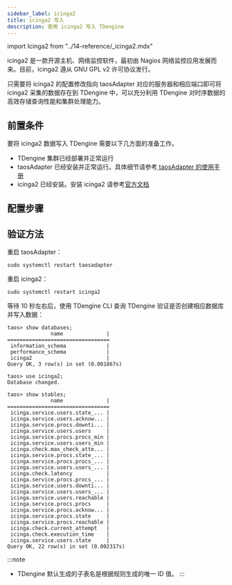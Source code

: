 ```yaml
---
sidebar_label: icinga2
title: icinga2 写入
description: 使用 icinga2 写入 TDengine
---
```


import Icinga2 from "../14-reference/_icinga2.mdx"

icinga2 是一款开源主机、网络监控软件，最初由 Nagios 网络监控应用发展而来。目前，icinga2 遵从 GNU GPL v2 许可协议发行。

只需要将 icinga2 的配置修改指向 taosAdapter 对应的服务器和相应端口即可将 icinga2 采集的数据存在到 TDengine 中，可以充分利用 TDengine 对时序数据的高效存储查询性能和集群处理能力。

## 前置条件

要将 icinga2 数据写入 TDengine 需要以下几方面的准备工作。
- TDengine 集群已经部署并正常运行
- taosAdapter 已经安装并正常运行。具体细节请参考[ taosAdapter 的使用手册](../../reference/taosadapter)
- icinga2 已经安装。安装 icinga2 请参考[官方文档](https://icinga.com/docs/icinga-2/latest/doc/02-installation/)

## 配置步骤
<Icinga2 />

## 验证方法

重启 taosAdapter：
```
sudo systemctl restart taosadapter
```

重启 icinga2：

```
sudo systemctl restart icinga2
```

等待 10 秒左右后，使用 TDengine CLI 查询 TDengine 验证是否创建相应数据库并写入数据：

```
taos> show databases;
              name              |
=================================
 information_schema             |
 performance_schema             |
 icinga2                        |
Query OK, 3 row(s) in set (0.001867s)

taos> use icinga2;
Database changed.

taos> show stables;
              name              |
=================================
 icinga.service.users.state_... |
 icinga.service.users.acknow... |
 icinga.service.procs.downti... |
 icinga.service.users.users     |
 icinga.service.procs.procs_min |
 icinga.service.users.users_min |
 icinga.check.max_check_atte... |
 icinga.service.procs.state_... |
 icinga.service.procs.procs_... |
 icinga.service.users.users_... |
 icinga.check.latency           |
 icinga.service.procs.procs_... |
 icinga.service.users.downti... |
 icinga.service.users.users_... |
 icinga.service.users.reachable |
 icinga.service.procs.procs     |
 icinga.service.procs.acknow... |
 icinga.service.procs.state     |
 icinga.service.procs.reachable |
 icinga.check.current_attempt   |
 icinga.check.execution_time    |
 icinga.service.users.state     |
Query OK, 22 row(s) in set (0.002317s)
```


:::note

- TDengine 默认生成的子表名是根据规则生成的唯一 ID 值。
:::
